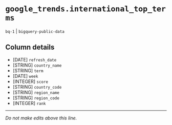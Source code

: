 # `google_trends.international_top_terms`
`bq-1` | `bigquery-public-data`

## Column details
* [DATE]      `refresh_date`
* [STRING]    `country_name`
* [STRING]    `term`
* [DATE]      `week`
* [INTEGER]   `score`
* [STRING]    `country_code`
* [STRING]    `region_name`
* [STRING]    `region_code`
* [INTEGER]   `rank`

-------------------------------------------------------------------------------
*Do not make edits above this line.*
